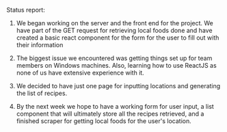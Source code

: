 Status report:

1. We began working on the server and the front end 
   for the project. We have part of the GET request
   for retrieving local foods done and have 
   created a basic react component for the 
   form for the user to fill out with their information

2. The biggest issue we encountered was getting 
   things set up for team members on Windows machines.
   Also, learning how to use ReactJS as none of us 
   have extensive experience with it. 

3. We decided to have just one page for inputting 
   locations and generating the list of recipes.

4. By the next week we hope to have a working 
   form for user input, a list component that 
   will ultimately store all the recipes 
   retrieved, and a finished scraper for getting
   local foods for the user's location. 
